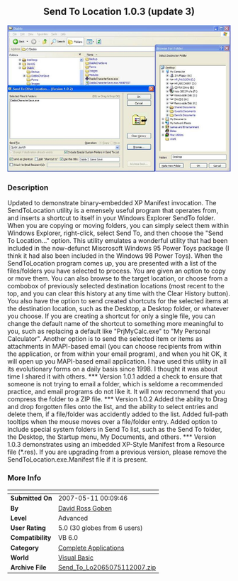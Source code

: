 ﻿<div align="center">

## Send To Location 1\.0\.3 \(update 3\)

<img src="PIC200758114521156.JPG">
</div>

### Description

Updated to demonstrate binary-embedded XP Manifest invocation. The SendToLocation utility is a emensely useful program that operates from, and inserts a shortcut to itself in your Windows Explorer SendTo folder. When you are copying or moving folders, you can simply select them within Windows Explorer, right-click, select Send To, and then choose the "Send To Location..." option. This utility emulates a wonderful utility that had been included in the now-defunct Miscrosoft Windows 95 Power Toys package (I think it had also been included in the Windows 98 Power Toys). When the SendToLocation program comes up, you are presented with a list of the files/folders you have selected to process. You are given an option to copy or move them. You can also browse to the target location, or choose from a combobox of previously selected destination locations (most recent to the top, and you can clear this history at any time with the Clear History button). You also have the option to send created shortcuts for the selected items at the destination location, such as the Desktop, a Desktop folder, or whatever you choose. If you are creating a shortcut for only a single file, you can change the default name of the shortcut to something more meaningful to you, such as replacing a default like "PrjMyCalc.exe" to "My Personal Calculator". Another option is to send the selected item or items as attachments in MAPI-based email (you can choose recipients from within the application, or from within your email program), and when you hit OK, it will open up you MAPI-based email application. I have used this utility in all its evolutionary forms on a daily basis since 1998. I thought it was about time I shared it with others. *** Version 1.0.1 added a check to ensure that someone is not trying to email a folder, which is seldome a recommended practice, and email programs do not like it. It will now recommend that you compress the folder to a ZIP file. *** Version 1.0.2 Added the ability to Drag and drop forgotten files onto the list, and the ability to select entries and delete them, if a file/folder was accidently added to the list. Added full-path tooltips when the mouse moves over a file/folder entry. Added option to include special system folders in Send To list, such as the Send To folder, the Desktop, the Startup menu, My Documents, and others. *** Version 1.0.3 demonstrates using an imbedded XP-Style Manifest from a Resource file (*.res). If you are upgrading from a previous version, please remove the SendToLocation.exe.Manifest file if it is present.
 
### More Info
 


<span>             |<span>
---                |---
**Submitted On**   |2007-05-11 00:09:46
**By**             |[David Ross Goben](https://github.com/Planet-Source-Code/PSCIndex/blob/master/ByAuthor/david-ross-goben.md)
**Level**          |Advanced
**User Rating**    |5.0 (30 globes from 6 users)
**Compatibility**  |VB 6\.0
**Category**       |[Complete Applications](https://github.com/Planet-Source-Code/PSCIndex/blob/master/ByCategory/complete-applications__1-27.md)
**World**          |[Visual Basic](https://github.com/Planet-Source-Code/PSCIndex/blob/master/ByWorld/visual-basic.md)
**Archive File**   |[Send\_To\_Lo2065075112007\.zip](https://github.com/Planet-Source-Code/david-ross-goben-send-to-location-1-0-3-update-3__1-68510/archive/master.zip)








